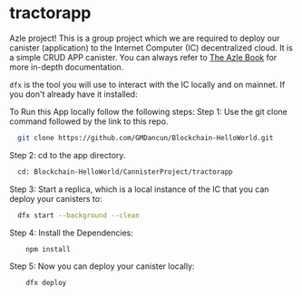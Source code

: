 # tractorapp

Azle project! This is a group project which we are required to deploy our canister (application) to the Internet Computer (IC) decentralized cloud. 
It is a simple CRUD APP canister. You can always refer to [The Azle Book](https://demergent-labs.github.io/azle/) for more in-depth documentation.

`dfx` is the tool you will use to interact with the IC locally and on mainnet. If you don't already have it installed:


To Run this App locally follow the following steps:
Step 1: Use the git clone command followed by the link to this repo.
```bash
  git clone https://github.com/GMDancun/Blockchain-HelloWorld.git
```

Step 2: cd to the app directory.
```bash
  cd: Blockchain-HelloWorld/CannisterProject/tractorapp
```

Step 3: Start a replica, which is a local instance of the IC that you can deploy your canisters to:
```bash
  dfx start --background --clean
```

Step 4: Install the Dependencies:
```bash
    npm install
```

Step 5: Now you can deploy your canister locally:
```bash
    dfx deploy
```

